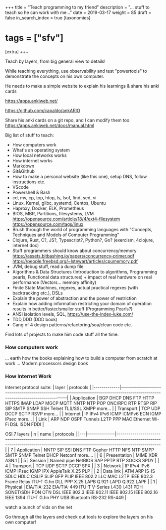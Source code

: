 +++
title = "Teach programming to my friend"
description = "... stuff to teach so he can work with me..."
date = 2019-03-17
weight = 85
draft = false
in_search_index = true
[taxonomies]
# tags = ["sfv"]
[extra]
+++

Teach by layers, from big general view to details!

While teaching everything, use observability and test "powertools" to demonstrate the concepts on his own computer.

He needs to make a simple website to explain his learnings & share his anki cards

https://apps.ankiweb.net/

https://github.com/capaldo/ankARIO

Share his anki cards on a git repo, and I can modify them too https://apps.ankiweb.net/docs/manual.html

Big list of stuff to teach:
- How computers work
- What's an operating system
- How local networks works
- How internet works
- Markdown
- Git&Github
- How to make a personal website (like this one), setup DNS, follow instructions etc.
- VScode
- Powershell & Bash
- cd, mv, cp, top, htop, ls, lsof, find, sed, vi
- Linux, Kernel, glibc, systemd, Centos, Ubuntu
- Haproxy, Docker, ELK, Prometheus
- BIOS, MBR, Partitions, filesystems, LVM https://opensource.com/article/18/4/ext4-filesystem https://opensource.com/tags/linux
- Brush through the world of programming languages with "Concepts, Techniques and Models of Computer Programming"
- Clojure, Rust, C?, JS?, Typescript?, Python?, Go? (exercism, 4clojure, internet doc)
- Stuff programmers should know about concurrency/memory https://assets.bitbashing.io/papers/concurrency-primer.pdf https://people.freebsd.org/~lstewart/articles/cpumemory.pdf
- JVM, debug stuff, read a dump file
- Algorithms & Data Structures (Introduction to algorithms, Programming pearls, Functional data structures) + impact of real hardware on real performance (Vectors... memory affinity)
- Finite State Machines, regexes, actual practical regexes (with backtracking etc.), DSLs
- Explain the power of abstraction and the power of restriction
- Explain how adding information restricting your domain of operation results in better/faster/smaller stuff (Programming Pearls?)
- ANSI isolation levels, SQL, https://use-the-index-luke.com/
- TDD,DDD (DDD book)
- Gang of 4 design patterns/refactoring/soa/clean code etc.

Find lots of projects to make him code stuff all the time.

### How computers work

... earth how the books explaining how to build a computer from scratch at work ...
Modern processors design book

### How Internet Work

Internet protocol suite:
| layer       | protocols                                                                                                                       |
|-------------|---------------------------------------------------------------------------------------------------------------------------------|
| Application | BGP DHCP DNS FTP HTTP HTTPS IMAP LDAP MGCP MQTT NNTP NTP POP ONC/RPC RTP RTSP RIP SIP SMTP SNMP SSH Telnet TLS/SSL XMPP more... |
| Transport   | TCP UDP DCCP SCTP RSVP more...                                                                                                  |
| Internet    | IP IPv4 IPv6 ICMP ICMPv6 ECN IGMP IPsec more...                                                                                 |
| Link        | ARP NDP OSPF Tunnels L2TP PPP MAC Ethernet Wi-Fi DSL ISDN FDDI                                                                  |

OSI 7 layers
| n | name         | protocols                                                                                                                                                                        |
|---|--------------|----------------------------------------------------------------------------------------------------------------------------------------------------------------------------------|
| 7 | Application  | NNTP SIP SSI DNS FTP Gopher HTTP NFS NTP SMPP SMTP SNMP Telnet DHCP Netconf more....                                                                                             |
| 6 | Presentation | MIME XDR ASN.1                                                                                                                                                                   |
| 5 | Session      | Named pipe NetBIOS SAP PPTP RTP SOCKS SPDY                                                                                                                                       |
| 4 | Transport    | TCP UDP SCTP DCCP SPX                                                                                                                                                            |
| 3 | Network      | IP IPv4 IPv6 ICMP IPsec IGMP IPX AppleTalk X.25 PLP                                                                                                                              |
| 2 | Data link    | ATM ARP IS-IS SDLC HDLC CSLIP SLIP GFP PLIP IEEE 802.2 LLC MAC L2TP IEEE 802.3 Frame Relay ITU-T G.hn DLL PPP X.25 LAPB Q.921 LAPD Q.922 LAPF                                    |
| 1 | Physical     | EIA/TIA-232 EIA/TIA-449 ITU-T V-Series I.430 I.431 PDH SONET/SDH PON OTN DSL IEEE 802.3 IEEE 802.11 IEEE 802.15 IEEE 802.16 IEEE 1394 ITU-T G.hn PHY USB Bluetooth RS-232 RS-449 |

watch a bunch of vids on the net

Go through all the layers and check out tools to explore the layers on his own computer!
